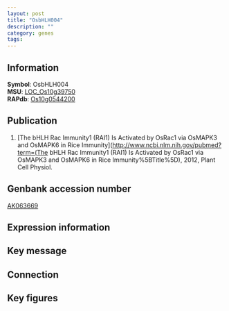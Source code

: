 ```yaml
---
layout: post
title: "OsbHLH004"
description: ""
category: genes
tags: 
---
```


## Information
__Symbol__: OsbHLH004  
__MSU__: [LOC_Os10g39750](http://rice.plantbiology.msu.edu/cgi-bin/ORF_infopage.cgi?orf=LOC_Os10g39750)  
__RAPdb__: [Os10g0544200](http://rapdb.dna.affrc.go.jp/viewer/gbrowse_details/irgsp1?name=Os10g0544200)  

## Publication
1. [The bHLH Rac Immunity1 (RAI1) Is Activated by OsRac1 via OsMAPK3 and OsMAPK6 in Rice Immunity](http://www.ncbi.nlm.nih.gov/pubmed?term=(The bHLH Rac Immunity1 (RAI1) Is Activated by OsRac1 via OsMAPK3 and OsMAPK6 in Rice Immunity%5BTitle%5D), 2012, Plant Cell Physiol.

## Genbank accession number
[AK063669](http://www.ncbi.nlm.nih.gov/nuccore/AK063669)

## Expression information

## Key message

## Connection

## Key figures


